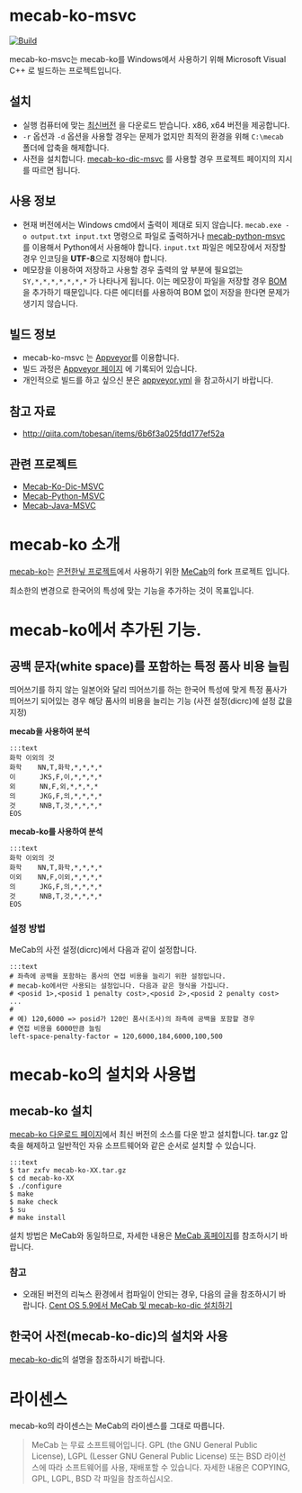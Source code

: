 # mecab-ko-msvc

[![Build](https://github.com/Pusnow/mecab-ko-msvc/actions/workflows/build.yml/badge.svg)](https://github.com/Pusnow/mecab-ko-msvc/actions/workflows/build.yml)

mecab-ko-msvc는 mecab-ko를 Windows에서 사용하기 위해 Microsoft Visual C++ 로 빌드하는 프로젝트입니다.

## 설치

* 실행 컴퓨터에 맞는 [최신버전](https://github.com/Pusnow/mecab-ko-msvc/releases/latest) 을 다운로드 받습니다. x86, x64 버전을 제공합니다.
* `-r` 옵션과 `-d` 옵션을 사용할 경우는 문제가 없지만 최적의 환경을 위해 `C:\mecab` 폴더에 압축을 해제합니다.
* 사전을 설치합니다. [mecab-ko-dic-msvc](https://github.com/Pusnow/mecab-ko-dic-msvc) 를 사용할 경우 프로젝트 페이지의 지시를 따르면 됩니다.

## 사용 정보

* 현재 버전에서는 Windows cmd에서 출력이 제대로 되지 않습니다. `mecab.exe -o output.txt input.txt` 명령으로 파일로 출력하거나 [mecab-python-msvc](https://github.com/Pusnow/mecab-python-msvc) 를 이용해서 Python에서 사용해야 합니다. `input.txt` 파일은 메모장에서 저장할 경우 인코딩을 **UTF-8**으로 지정해야 합니다.
* 메모장을 이용하여 저장하고 사용할 경우 출력의 앞 부분에 필요없는 `SY,*,*,*,*,*,*,*` 가 나타나게 됩니다. 이는 메모장이 파일을 저장할 경우 [BOM](https://ko.wikipedia.org/wiki/바이트_순서_표식)을 추가하기 때문입니다. 다른 에디터를 사용하여 BOM 없이 저장을 한다면 문제가 생기지 않습니다.


## 빌드 정보

* mecab-ko-msvc 는 [Appveyor](https://www.appveyor.com)를 이용합니다.
* 빌드 과정은 [Appveyor 페이지](https://ci.appveyor.com/project/Pusnow/mecab-ko-msvc) 에 기록되어 있습니다.
* 개인적으로 빌드를 하고 싶으신 분은 [appveyor.yml](https://github.com/Pusnow/mecab-ko-msvc/blob/master/appveyor.yml) 을 참고하시기 바랍니다.


## 참고 자료
* http://qiita.com/tobesan/items/6b6f3a025fdd177ef52a

## 관련 프로젝트

* [Mecab-Ko-Dic-MSVC](https://github.com/Pusnow/mecab-ko-dic-msvc)
* [Mecab-Python-MSVC](https://github.com/Pusnow/mecab-python-msvc)
* [Mecab-Java-MSVC](https://github.com/Pusnow/mecab-java-msvc)

# mecab-ko 소개

[mecab-ko](https://bitbucket.org/eunjeon/mecab-ko)는 [은전한닢 프로젝트](http://eunjeon.blogspot.kr/)에서 사용하기 위한 [MeCab](http://mecab.googlecode.com/svn/trunk/mecab/doc/index.html)의 fork 프로젝트 입니다.

최소한의 변경으로 한국어의 특성에 맞는 기능을 추가하는 것이 목표입니다.

# mecab-ko에서 추가된 기능.

## 공백 문자(white space)를 포함하는 특정 품사 비용 늘림

띄어쓰기를 하지 않는 일본어와 달리 띄어쓰기를 하는 한국어 특성에 맞게 특정 품사가 띄어쓰기 되어있는 경우 해당 품사의 비용을 늘리는 기능 (사전 설정(dicrc)에 설정 값을 지정)

__mecab을 사용하여 분석__

    :::text
    화학 이외의 것
    화학    NN,T,화학,*,*,*,*
    이      JKS,F,이,*,*,*,*
    외      NN,F,외,*,*,*,*
    의      JKG,F,의,*,*,*,*
    것      NNB,T,것,*,*,*,*
    EOS

__mecab-ko를 사용하여 분석__

    :::text
    화학 이외의 것
    화학    NN,T,화학,*,*,*,*
    이외    NN,F,이외,*,*,*,*
    의      JKG,F,의,*,*,*,*
    것      NNB,T,것,*,*,*,*
    EOS

### 설정 방법

MeCab의 사전 설정(dicrc)에서 다음과 같이 설정합니다.

    :::text
    # 좌측에 공백을 포함하는 품사의 연접 비용을 늘리기 위한 설정입니다.
    # mecab-ko에서만 사용되는 설정입니다. 다음과 같은 형식을 가집니다.
    # <posid 1>,<posid 1 penalty cost>,<posid 2>,<posid 2 penalty cost> ...
    # 
    # 예) 120,6000 => posid가 120인 품사(조사)의 좌측에 공백을 포함할 경우
    # 연접 비용을 6000만큼 늘림
    left-space-penalty-factor = 120,6000,184,6000,100,500

# mecab-ko의 설치와 사용법

## mecab-ko 설치

  [mecab-ko 다운로드 페이지](https://bitbucket.org/eunjeon/mecab-ko/downloads)에서 최신 버전의 소스를 다운 받고 설치합니다. tar.gz 압축을 해제하고 일반적인 자유 소프트웨어와 같은 순서로 설치할 수 있습니다.

    :::text
    $ tar zxfv mecab-ko-XX.tar.gz
    $ cd mecab-ko-XX
    $ ./configure 
    $ make
    $ make check
    $ su
    # make install

설치 방법은 MeCab와 동일하므로, 자세한 내용은 [MeCab 홈페이지](http://mecab.googlecode.com/svn/trunk/mecab/doc/index.html)를 참조하시기 바랍니다.

### 참고

  * 오래된 버전의 리눅스 환경에서 컴파일이 안되는 경우, 다음의 글을 참조하시기 바랍니다. [Cent OS 5.9에서 MeCab 및 mecab-ko-dic 설치하기](http://eunjeon.blogspot.kr/2013/02/cent-os-59-mecab-mecab-ko-dic.html)

## 한국어 사전(mecab-ko-dic)의 설치와 사용

  [mecab-ko-dic](https://bitbucket.org/eunjeon/mecab-ko-dic)의 설명을 참조하시기 바랍니다.

# 라이센스

mecab-ko의 라이센스는 MeCab의 라이센스를 그대로 따릅니다.

> MeCab 는 무료 소프트웨어입니다. GPL (the GNU General Public License), LGPL (Lesser GNU General Public License) 또는 BSD 라이선스에 따라 소프트웨어를 사용, 재배포할 수 있습니다. 자세한 내용은 COPYING, GPL, LGPL, BSD 각 파일을 참조하십시오.
